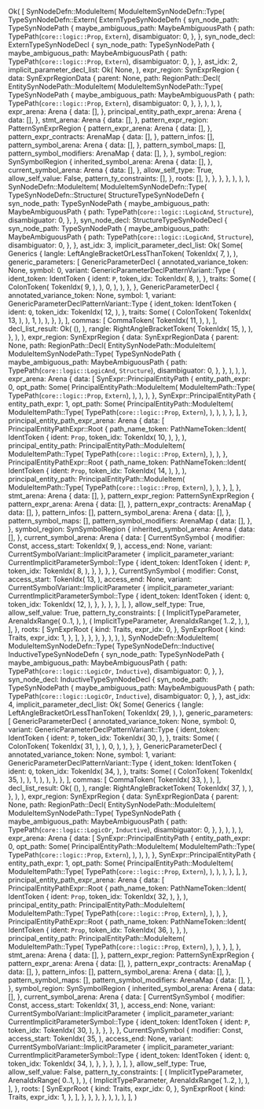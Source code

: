 Ok(
    [
        SynNodeDefn::ModuleItem(
            ModuleItemSynNodeDefn::Type(
                TypeSynNodeDefn::Extern(
                    ExternTypeSynNodeDefn {
                        syn_node_path: TypeSynNodePath {
                            maybe_ambiguous_path: MaybeAmbiguousPath {
                                path: TypePath(`core::logic::Prop`, `Extern`),
                                disambiguator: 0,
                            },
                        },
                        syn_node_decl: ExternTypeSynNodeDecl {
                            syn_node_path: TypeSynNodePath {
                                maybe_ambiguous_path: MaybeAmbiguousPath {
                                    path: TypePath(`core::logic::Prop`, `Extern`),
                                    disambiguator: 0,
                                },
                            },
                            ast_idx: 2,
                            implicit_parameter_decl_list: Ok(
                                None,
                            ),
                            expr_region: SynExprRegion {
                                data: SynExprRegionData {
                                    parent: None,
                                    path: RegionPath::Decl(
                                        EntitySynNodePath::ModuleItem(
                                            ModuleItemSynNodePath::Type(
                                                TypeSynNodePath {
                                                    maybe_ambiguous_path: MaybeAmbiguousPath {
                                                        path: TypePath(`core::logic::Prop`, `Extern`),
                                                        disambiguator: 0,
                                                    },
                                                },
                                            ),
                                        ),
                                    ),
                                    expr_arena: Arena {
                                        data: [],
                                    },
                                    principal_entity_path_expr_arena: Arena {
                                        data: [],
                                    },
                                    stmt_arena: Arena {
                                        data: [],
                                    },
                                    pattern_expr_region: PatternSynExprRegion {
                                        pattern_expr_arena: Arena {
                                            data: [],
                                        },
                                        pattern_expr_contracts: ArenaMap {
                                            data: [],
                                        },
                                        pattern_infos: [],
                                        pattern_symbol_arena: Arena {
                                            data: [],
                                        },
                                        pattern_symbol_maps: [],
                                        pattern_symbol_modifiers: ArenaMap {
                                            data: [],
                                        },
                                    },
                                    symbol_region: SynSymbolRegion {
                                        inherited_symbol_arena: Arena {
                                            data: [],
                                        },
                                        current_symbol_arena: Arena {
                                            data: [],
                                        },
                                        allow_self_type: True,
                                        allow_self_value: False,
                                        pattern_ty_constraints: [],
                                    },
                                    roots: [],
                                },
                            },
                        },
                    },
                ),
            ),
        ),
        SynNodeDefn::ModuleItem(
            ModuleItemSynNodeDefn::Type(
                TypeSynNodeDefn::Structure(
                    StructureTypeSynNodeDefn {
                        syn_node_path: TypeSynNodePath {
                            maybe_ambiguous_path: MaybeAmbiguousPath {
                                path: TypePath(`core::logic::LogicAnd`, `Structure`),
                                disambiguator: 0,
                            },
                        },
                        syn_node_decl: StructureTypeSynNodeDecl {
                            syn_node_path: TypeSynNodePath {
                                maybe_ambiguous_path: MaybeAmbiguousPath {
                                    path: TypePath(`core::logic::LogicAnd`, `Structure`),
                                    disambiguator: 0,
                                },
                            },
                            ast_idx: 3,
                            implicit_parameter_decl_list: Ok(
                                Some(
                                    Generics {
                                        langle: LeftAngleBracketOrLessThanToken(
                                            TokenIdx(
                                                7,
                                            ),
                                        ),
                                        generic_parameters: [
                                            GenericParameterDecl {
                                                annotated_variance_token: None,
                                                symbol: 0,
                                                variant: GenericParameterDeclPatternVariant::Type {
                                                    ident_token: IdentToken {
                                                        ident: `P`,
                                                        token_idx: TokenIdx(
                                                            8,
                                                        ),
                                                    },
                                                    traits: Some(
                                                        (
                                                            ColonToken(
                                                                TokenIdx(
                                                                    9,
                                                                ),
                                                            ),
                                                            0,
                                                        ),
                                                    ),
                                                },
                                            },
                                            GenericParameterDecl {
                                                annotated_variance_token: None,
                                                symbol: 1,
                                                variant: GenericParameterDeclPatternVariant::Type {
                                                    ident_token: IdentToken {
                                                        ident: `Q`,
                                                        token_idx: TokenIdx(
                                                            12,
                                                        ),
                                                    },
                                                    traits: Some(
                                                        (
                                                            ColonToken(
                                                                TokenIdx(
                                                                    13,
                                                                ),
                                                            ),
                                                            1,
                                                        ),
                                                    ),
                                                },
                                            },
                                        ],
                                        commas: [
                                            CommaToken(
                                                TokenIdx(
                                                    11,
                                                ),
                                            ),
                                        ],
                                        decl_list_result: Ok(
                                            (),
                                        ),
                                        rangle: RightAngleBracketToken(
                                            TokenIdx(
                                                15,
                                            ),
                                        ),
                                    },
                                ),
                            ),
                            expr_region: SynExprRegion {
                                data: SynExprRegionData {
                                    parent: None,
                                    path: RegionPath::Decl(
                                        EntitySynNodePath::ModuleItem(
                                            ModuleItemSynNodePath::Type(
                                                TypeSynNodePath {
                                                    maybe_ambiguous_path: MaybeAmbiguousPath {
                                                        path: TypePath(`core::logic::LogicAnd`, `Structure`),
                                                        disambiguator: 0,
                                                    },
                                                },
                                            ),
                                        ),
                                    ),
                                    expr_arena: Arena {
                                        data: [
                                            SynExpr::PrincipalEntityPath {
                                                entity_path_expr: 0,
                                                opt_path: Some(
                                                    PrincipalEntityPath::ModuleItem(
                                                        ModuleItemPath::Type(
                                                            TypePath(`core::logic::Prop`, `Extern`),
                                                        ),
                                                    ),
                                                ),
                                            },
                                            SynExpr::PrincipalEntityPath {
                                                entity_path_expr: 1,
                                                opt_path: Some(
                                                    PrincipalEntityPath::ModuleItem(
                                                        ModuleItemPath::Type(
                                                            TypePath(`core::logic::Prop`, `Extern`),
                                                        ),
                                                    ),
                                                ),
                                            },
                                        ],
                                    },
                                    principal_entity_path_expr_arena: Arena {
                                        data: [
                                            PrincipalEntityPathExpr::Root {
                                                path_name_token: PathNameToken::Ident(
                                                    IdentToken {
                                                        ident: `Prop`,
                                                        token_idx: TokenIdx(
                                                            10,
                                                        ),
                                                    },
                                                ),
                                                principal_entity_path: PrincipalEntityPath::ModuleItem(
                                                    ModuleItemPath::Type(
                                                        TypePath(`core::logic::Prop`, `Extern`),
                                                    ),
                                                ),
                                            },
                                            PrincipalEntityPathExpr::Root {
                                                path_name_token: PathNameToken::Ident(
                                                    IdentToken {
                                                        ident: `Prop`,
                                                        token_idx: TokenIdx(
                                                            14,
                                                        ),
                                                    },
                                                ),
                                                principal_entity_path: PrincipalEntityPath::ModuleItem(
                                                    ModuleItemPath::Type(
                                                        TypePath(`core::logic::Prop`, `Extern`),
                                                    ),
                                                ),
                                            },
                                        ],
                                    },
                                    stmt_arena: Arena {
                                        data: [],
                                    },
                                    pattern_expr_region: PatternSynExprRegion {
                                        pattern_expr_arena: Arena {
                                            data: [],
                                        },
                                        pattern_expr_contracts: ArenaMap {
                                            data: [],
                                        },
                                        pattern_infos: [],
                                        pattern_symbol_arena: Arena {
                                            data: [],
                                        },
                                        pattern_symbol_maps: [],
                                        pattern_symbol_modifiers: ArenaMap {
                                            data: [],
                                        },
                                    },
                                    symbol_region: SynSymbolRegion {
                                        inherited_symbol_arena: Arena {
                                            data: [],
                                        },
                                        current_symbol_arena: Arena {
                                            data: [
                                                CurrentSynSymbol {
                                                    modifier: Const,
                                                    access_start: TokenIdx(
                                                        9,
                                                    ),
                                                    access_end: None,
                                                    variant: CurrentSymbolVariant::ImplicitParameter {
                                                        implicit_parameter_variant: CurrentImplicitParameterSymbol::Type {
                                                            ident_token: IdentToken {
                                                                ident: `P`,
                                                                token_idx: TokenIdx(
                                                                    8,
                                                                ),
                                                            },
                                                        },
                                                    },
                                                },
                                                CurrentSynSymbol {
                                                    modifier: Const,
                                                    access_start: TokenIdx(
                                                        13,
                                                    ),
                                                    access_end: None,
                                                    variant: CurrentSymbolVariant::ImplicitParameter {
                                                        implicit_parameter_variant: CurrentImplicitParameterSymbol::Type {
                                                            ident_token: IdentToken {
                                                                ident: `Q`,
                                                                token_idx: TokenIdx(
                                                                    12,
                                                                ),
                                                            },
                                                        },
                                                    },
                                                },
                                            ],
                                        },
                                        allow_self_type: True,
                                        allow_self_value: True,
                                        pattern_ty_constraints: [
                                            (
                                                ImplicitTypeParameter,
                                                ArenaIdxRange(
                                                    0..1,
                                                ),
                                            ),
                                            (
                                                ImplicitTypeParameter,
                                                ArenaIdxRange(
                                                    1..2,
                                                ),
                                            ),
                                        ],
                                    },
                                    roots: [
                                        SynExprRoot {
                                            kind: Traits,
                                            expr_idx: 0,
                                        },
                                        SynExprRoot {
                                            kind: Traits,
                                            expr_idx: 1,
                                        },
                                    ],
                                },
                            },
                        },
                    },
                ),
            ),
        ),
        SynNodeDefn::ModuleItem(
            ModuleItemSynNodeDefn::Type(
                TypeSynNodeDefn::Inductive(
                    InductiveTypeSynNodeDefn {
                        syn_node_path: TypeSynNodePath {
                            maybe_ambiguous_path: MaybeAmbiguousPath {
                                path: TypePath(`core::logic::LogicOr`, `Inductive`),
                                disambiguator: 0,
                            },
                        },
                        syn_node_decl: InductiveTypeSynNodeDecl {
                            syn_node_path: TypeSynNodePath {
                                maybe_ambiguous_path: MaybeAmbiguousPath {
                                    path: TypePath(`core::logic::LogicOr`, `Inductive`),
                                    disambiguator: 0,
                                },
                            },
                            ast_idx: 4,
                            implicit_parameter_decl_list: Ok(
                                Some(
                                    Generics {
                                        langle: LeftAngleBracketOrLessThanToken(
                                            TokenIdx(
                                                29,
                                            ),
                                        ),
                                        generic_parameters: [
                                            GenericParameterDecl {
                                                annotated_variance_token: None,
                                                symbol: 0,
                                                variant: GenericParameterDeclPatternVariant::Type {
                                                    ident_token: IdentToken {
                                                        ident: `P`,
                                                        token_idx: TokenIdx(
                                                            30,
                                                        ),
                                                    },
                                                    traits: Some(
                                                        (
                                                            ColonToken(
                                                                TokenIdx(
                                                                    31,
                                                                ),
                                                            ),
                                                            0,
                                                        ),
                                                    ),
                                                },
                                            },
                                            GenericParameterDecl {
                                                annotated_variance_token: None,
                                                symbol: 1,
                                                variant: GenericParameterDeclPatternVariant::Type {
                                                    ident_token: IdentToken {
                                                        ident: `Q`,
                                                        token_idx: TokenIdx(
                                                            34,
                                                        ),
                                                    },
                                                    traits: Some(
                                                        (
                                                            ColonToken(
                                                                TokenIdx(
                                                                    35,
                                                                ),
                                                            ),
                                                            1,
                                                        ),
                                                    ),
                                                },
                                            },
                                        ],
                                        commas: [
                                            CommaToken(
                                                TokenIdx(
                                                    33,
                                                ),
                                            ),
                                        ],
                                        decl_list_result: Ok(
                                            (),
                                        ),
                                        rangle: RightAngleBracketToken(
                                            TokenIdx(
                                                37,
                                            ),
                                        ),
                                    },
                                ),
                            ),
                            expr_region: SynExprRegion {
                                data: SynExprRegionData {
                                    parent: None,
                                    path: RegionPath::Decl(
                                        EntitySynNodePath::ModuleItem(
                                            ModuleItemSynNodePath::Type(
                                                TypeSynNodePath {
                                                    maybe_ambiguous_path: MaybeAmbiguousPath {
                                                        path: TypePath(`core::logic::LogicOr`, `Inductive`),
                                                        disambiguator: 0,
                                                    },
                                                },
                                            ),
                                        ),
                                    ),
                                    expr_arena: Arena {
                                        data: [
                                            SynExpr::PrincipalEntityPath {
                                                entity_path_expr: 0,
                                                opt_path: Some(
                                                    PrincipalEntityPath::ModuleItem(
                                                        ModuleItemPath::Type(
                                                            TypePath(`core::logic::Prop`, `Extern`),
                                                        ),
                                                    ),
                                                ),
                                            },
                                            SynExpr::PrincipalEntityPath {
                                                entity_path_expr: 1,
                                                opt_path: Some(
                                                    PrincipalEntityPath::ModuleItem(
                                                        ModuleItemPath::Type(
                                                            TypePath(`core::logic::Prop`, `Extern`),
                                                        ),
                                                    ),
                                                ),
                                            },
                                        ],
                                    },
                                    principal_entity_path_expr_arena: Arena {
                                        data: [
                                            PrincipalEntityPathExpr::Root {
                                                path_name_token: PathNameToken::Ident(
                                                    IdentToken {
                                                        ident: `Prop`,
                                                        token_idx: TokenIdx(
                                                            32,
                                                        ),
                                                    },
                                                ),
                                                principal_entity_path: PrincipalEntityPath::ModuleItem(
                                                    ModuleItemPath::Type(
                                                        TypePath(`core::logic::Prop`, `Extern`),
                                                    ),
                                                ),
                                            },
                                            PrincipalEntityPathExpr::Root {
                                                path_name_token: PathNameToken::Ident(
                                                    IdentToken {
                                                        ident: `Prop`,
                                                        token_idx: TokenIdx(
                                                            36,
                                                        ),
                                                    },
                                                ),
                                                principal_entity_path: PrincipalEntityPath::ModuleItem(
                                                    ModuleItemPath::Type(
                                                        TypePath(`core::logic::Prop`, `Extern`),
                                                    ),
                                                ),
                                            },
                                        ],
                                    },
                                    stmt_arena: Arena {
                                        data: [],
                                    },
                                    pattern_expr_region: PatternSynExprRegion {
                                        pattern_expr_arena: Arena {
                                            data: [],
                                        },
                                        pattern_expr_contracts: ArenaMap {
                                            data: [],
                                        },
                                        pattern_infos: [],
                                        pattern_symbol_arena: Arena {
                                            data: [],
                                        },
                                        pattern_symbol_maps: [],
                                        pattern_symbol_modifiers: ArenaMap {
                                            data: [],
                                        },
                                    },
                                    symbol_region: SynSymbolRegion {
                                        inherited_symbol_arena: Arena {
                                            data: [],
                                        },
                                        current_symbol_arena: Arena {
                                            data: [
                                                CurrentSynSymbol {
                                                    modifier: Const,
                                                    access_start: TokenIdx(
                                                        31,
                                                    ),
                                                    access_end: None,
                                                    variant: CurrentSymbolVariant::ImplicitParameter {
                                                        implicit_parameter_variant: CurrentImplicitParameterSymbol::Type {
                                                            ident_token: IdentToken {
                                                                ident: `P`,
                                                                token_idx: TokenIdx(
                                                                    30,
                                                                ),
                                                            },
                                                        },
                                                    },
                                                },
                                                CurrentSynSymbol {
                                                    modifier: Const,
                                                    access_start: TokenIdx(
                                                        35,
                                                    ),
                                                    access_end: None,
                                                    variant: CurrentSymbolVariant::ImplicitParameter {
                                                        implicit_parameter_variant: CurrentImplicitParameterSymbol::Type {
                                                            ident_token: IdentToken {
                                                                ident: `Q`,
                                                                token_idx: TokenIdx(
                                                                    34,
                                                                ),
                                                            },
                                                        },
                                                    },
                                                },
                                            ],
                                        },
                                        allow_self_type: True,
                                        allow_self_value: False,
                                        pattern_ty_constraints: [
                                            (
                                                ImplicitTypeParameter,
                                                ArenaIdxRange(
                                                    0..1,
                                                ),
                                            ),
                                            (
                                                ImplicitTypeParameter,
                                                ArenaIdxRange(
                                                    1..2,
                                                ),
                                            ),
                                        ],
                                    },
                                    roots: [
                                        SynExprRoot {
                                            kind: Traits,
                                            expr_idx: 0,
                                        },
                                        SynExprRoot {
                                            kind: Traits,
                                            expr_idx: 1,
                                        },
                                    ],
                                },
                            },
                        },
                    },
                ),
            ),
        ),
    ],
)